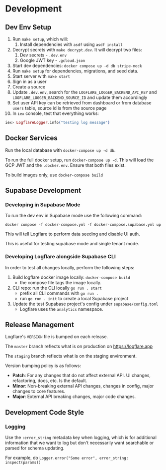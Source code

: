 # Development

## Dev Env Setup

1. Run `make setup`, which will:
   1. Install dependencies with `asdf` using `asdf install`
2. Decrypt secrets with `make decrypt.dev`. It will decrypt two files:
   1. Dev secrets - `.dev.env`
   2. Google JWT key - `.gcloud.json`
3. Start dev dependencies: `docker compose up -d db stripe-mock`
4. Run `make setup` for dependencies, migrations, and seed data.
5. Start server with `make start`
6. Sign in as a user
7. Create a source
8. Update `.dev.env`, search for the `LOGFLARE_LOGGER_BACKEND_API_KEY` and
   `LOGFLARE_LOGGER_BACKEND_SOURCE_ID` and update them accordingly
9. Set user API key can be retrieved from dashboard or from database `users`
   table, source id is from the source page
10. In `iex` console, test that everything works:

```elixir
iex> LogflareLogger.info("testing log message")
```

## Docker Services

Run the local database with `docker-compose up -d db`.

To run the full docker setup, run `docker-compose up -d`. This will load the GCP
JWT and the `.docker.env`. Ensure that both files exist.

To build images only, use `docker-compose build`

## Supabase Development

### Developing in Supabase Mode

To run the dev env in Supabase mode use the following command:

```
docker compose -f docker-compose.yml -f docker-compose.supabase.yml up
```

This will tell Logflare to perform data seeding and disable UI auth.

This is useful for testing supabase mode and single tenant mode.

### Developing Logflare alongside Supabase CLI

In order to test all changes locally, perform the following steps:

1. Build logflare docker image locally: `docker-compose build`
   - the compose file tags the image locally.
2. CLI repo: run the CLI locally `go run . start`
   - prefix all CLI commands with `go run .`
   - run `go run . init` to create a local Supabase project
3. Update the test Supabase project's config under `supabase/config.toml`
   - Logflare uses the `analytics` namespace.

## Release Management

Logflare's `VERSION` file is bumped on each release.

The `master` branch reflects what is on production on <https://logflare.app>

The `staging` branch reflects what is on the staging environment.

Version bumping policy is as follows:

- **Patch**: For any changes that do not affect external API. UI changes,
  refactoring, docs, etc. Is the default.
- **Minor**: Non-breaking external API changes, changes in config, major changes
  to core features.
- **Major**: External API breaking changes, major code changes.

## Development Code Style

### Logging

Use the `:error_string` metadata key when logging, which is for additional
information that we want to log but don't necessarily want searchable or parsed
for schema updating.

For example, do `Logger.error("Some error", error_string: inspect(params))`
